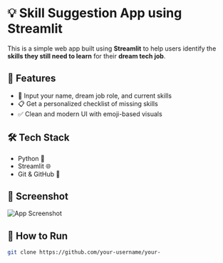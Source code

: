# 💡 Skill Suggestion App using Streamlit

This is a simple web app built using **Streamlit** to help users identify the **skills they still need to learn** for their **dream tech job**.

## 🚀 Features

- 👤 Input your name, dream job role, and current skills
- 📋 Get a personalized checklist of missing skills
- ✅ Clean and modern UI with emoji-based visuals

## 🛠 Tech Stack

- Python 🐍
- Streamlit 🌐
- Git & GitHub 🔧

## 📸 Screenshot

![App Screenshot](link-to-screenshot-if-any)

## 📁 How to Run

```bash
git clone https://github.com/your-username/your-
